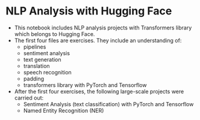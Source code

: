 # NLP Analysis with Hugging Face
* This notebook includes NLP analysis projects with Transformers library which belongs to Hugging Face.
* The first four files are exercises. They include an understanding of:
   * pipelines
   * sentiment analysis
   * text generation
   * translation
   * speech recognition
   * padding
   * transformers library with PyTorch and Tensorflow
* After the first four exercises, the following large-scale projects were carried out:
  * Sentiment Analysis (text classification) with PyTorch and Tensorflow
  * Named Entity Recognition (NER)


